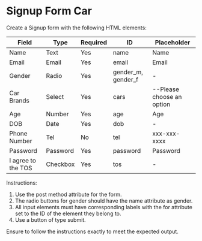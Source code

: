# Signup Form Car
Create a Signup form with the following HTML elements:

| Field | Type | Required | ID | Placeholder |
| ----- | ---- | -------- | -- | ----------- |
| Name | Text | Yes | name | Name | 
| Email | Email | Yes | email | Email |
| Gender | Radio | Yes | gender_m, gender_f | - |
| Car Brands | Select | Yes | cars | --Please choose an option |
| Age | Number | Yes | age | Age |
| DOB | Date | Yes | dob | - |
| Phone Number | Tel | No | tel | xxx-xxx-xxxx |
| Password | Password | Yes |password | Password | 
| I agree to the TOS | Checkbox | Yes | tos | - |

Instructions:    


1. Use the post method attribute for the form.
2. The radio buttons for gender should have the name attribute as gender.
3. All input elements must have corresponding labels with the for attribute set to the ID of the element they belong to.
4. Use a button of type submit.
   
Ensure to follow the instructions exactly to meet the expected output.
